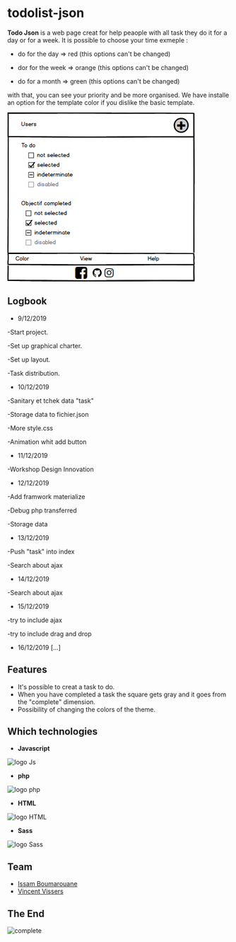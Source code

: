 # todolist-json

**Todo Json** is a web page creat for help peaople with all task they do it for a day or for a week.
It is possible to choose your time exmeple :

* do for the day => red (this options can't be changed)

* dor for the week => orange (this options can't be changed)

* do for a month => green (this options can't be changed)

with that, you can see your priority and be more organised.
We have installe an option for the template color if you dislike the basic template.

![image layout](assets/img/Layout-Todolist.png)

## Logbook

* 9/12/2019

-Start project.

-Set up graphical charter.

-Set up layout.

-Task distribution.

* 10/12/2019

-Sanitary et tchek data "task"

-Storage data to fichier.json

-More style.css

-Animation whit add button

* 11/12/2019

-Workshop Design Innovation

* 12/12/2019

-Add framwork materialize

-Debug php transferred

-Storage data

* 13/12/2019

-Push "task" into index

-Search about ajax

* 14/12/2019

-Search about ajax

* 15/12/2019

-try to include ajax

-try to include drag and drop

* 16/12/2019
[...]

## Features

* It's possible to creat a task to do.
* When you have completed a task the square gets gray and it goes from the "complete" dimension.
* Possibility of changing the colors of the theme.

## Which technologies

* **Javascript**

![logo Js](https://www.icone-png.com/ico/52/52490.ico)

* **php**

![logo php](https://image.flaticon.com/icons/png/128/919/919830.png)

* **HTML**

![logo HTML](https://www.iconninja.com/files/24/382/488/html5-icon.png)

* **Sass**

![logo Sass](https://cdn2.iconfinder.com/data/icons/designer-skills/128/sass-128.png)

## Team

* [Issam Boumarouane](https://www.linkedin.com/in/issam-boumarouane/)
* [Vincent Vissers](https://www.linkedin.com/in/vincent-vissers/)

## The End

![complete](https://media.giphy.com/media/l4EpblDY4msVtKAOk/giphy.gif)
